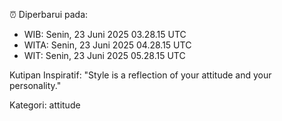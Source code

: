 ⏰ Diperbarui pada:
- WIB: Senin, 23 Juni 2025 03.28.15 UTC
- WITA: Senin, 23 Juni 2025 04.28.15 UTC
- WIT: Senin, 23 Juni 2025 05.28.15 UTC

Kutipan Inspiratif:
"Style is a reflection of your attitude and your personality."


Kategori: attitude

